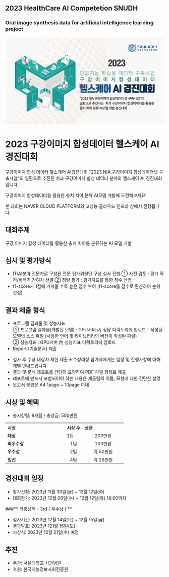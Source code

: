 ## 2023 HealthCare AI Competetion SNUDH 
### Oral image synthesis data for artificial intelligence learning project

![2023 헬스케어 AI 경진대회(포스터](https://raw.githubusercontent.com/bab-korea/healthcare-ai-contest/main/headlthcare_ai_contest_poster.png)

# 2023 구강이미지 합성데이터 헬스케어 AI 경진대회

구강이미지 합성 데이터 헬스케어 AI경진대회
"2023 NIA 구강이미지 합성데이터셋 구축사업"의 일환으로 추진된 치과 구강이미지 합성 데이터 분야의 헬스케어 AI 경진대회 입니다.<p>
구강이미지 합성데이터를 활용한 충치 치아 분류 AI모델 개발에 도전해보세요!
<p>
본 대회는 NAVER CLOUD PLATFORM의 고성능 클라우드 인프라 상에서 진행됩니다.
<br>

## 대회주제
구강 이미지 합성 데이터를 활용한 충치 치아를 분류하는 AI 모델 개발

## 심사 및 평가방식
- IT/AI분야 전문가로 구성된 전문 평가위원단 구성 심사 진행
   ① 사전 검토 : 평가 적격/비적격 참여자 선별
   ② 정량 평가 : 평가지표를 통한 점수 산정
- f1-score가 1점에 가까울 수록 높은 점수 부여 (f1-score를 점수로 환산하여 순위 선정)

## 결과 제출 형식
* 프로그램 결과물 및 성능지표<br>
  ① 프로그램 결과물(개발된 모델) : GPU서버 內 정답 디렉토리에 업로드  - 작성된 모델의 소스 파일 (사용한 언어 및 라이브러리의 버전이 작성된 파일)<br>
  ② 성능지표 : GPU서버 內 성능지표 디렉토리에 업로드<br>
* Report (기술문서) 제출<br>
 - 심사 후 수상 대상자 제한 제출  ※ 수상대상 참가자에게는 일정 및 진행사항에 대해 개별 안내드립니다.<br>
 - 결과 및 분석 레포트를 간단히 요약하여 PDF 파일 형태로 제출<br>
 - 레포트에 반드시 포함되어야 하는 내용은 제출팀의 이름, 모형에 대한 간단한 설명<br>
 - 보고서 분량은  A4 1page ~ 10page 이내<br>

## 시상 및 혜택
- 총시상팀: 8개팀 / 총상금: 500만원

<table class="tbl_prize">
  <tr>
    <th style="text-align:left;width:50%">시상</th>
    <th style="text-align:center;width:15%">시상 수</th>
        <th style="text-align:left;width:35%">상금</th>
  </tr>
  <tr>
    <td>
      <strong>대상</strong><br>
    </td>
    <td> 1팀 </td>
    <td align=center> 200만원 </td>
  </tr>
 <tr>
    <td>
      <strong>최우수상</strong><br>
    </td>
        <td align=center> 1팀 </td>
       <td style="text-align:center"> 100만원</td>
   </tr>
      <tr>
    <td>
      <strong>우수상</strong><br>
    </td>
        <td align=center> 2팀 </td>
    <td style="text-align:center">각 50만원</td>
   </tr>
   <tr>
    <td>
      <strong>입선</strong><br>
    </td>
        <td align=center> 4팀 </td>
    <td style="text-align:center">각 25만원</td>
   </tr>
</table>

## 경진대회 일정
- 참가신청: 2023년 11월 30일(금) ~ 12월 12일(화)
- 대회참가: 2023년 12월 06일(수) ~ 12월 12일(화) 18:00까지

###** 최종성적 - 3rd ( 우수상 ) ** 
- 심사기간: 2023년 12월 14일(목) ~ 12월 15일(금)
- 결과발표: 2023년 121월 16일(토)
- 시상식: 2023년 12월 21일(수) 예정

## 추진
- 주관: 서울대학교 치과병원
- 후원: 한국지능정보사회진흥원
